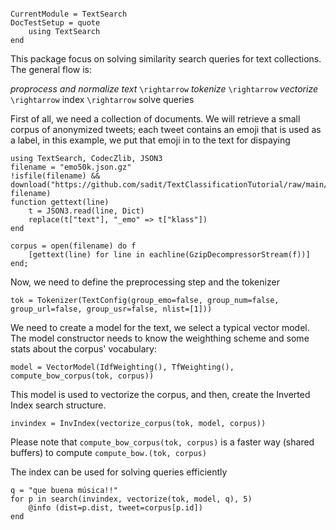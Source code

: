 ```@meta

CurrentModule = TextSearch
DocTestSetup = quote
    using TextSearch
end
```
This package focus on solving similarity search queries for text collections. 
The general flow is:

 _proprocess and normalize text_ ``\rightarrow`` _tokenize_ ``\rightarrow`` _vectorize_ ``\rightarrow`` index ``\rightarrow`` solve queries


First of all, we need a collection of documents. We will retrieve a small corpus of anonymized tweets; each tweet contains an emoji that is used as a label, in this example, we put that emoji in to the text for dispaying

```@repl Search
using TextSearch, CodecZlib, JSON3
filename = "emo50k.json.gz"
!isfile(filename) && download("https://github.com/sadit/TextClassificationTutorial/raw/main/data/emo50k.json.gz", filename)
function gettext(line)
    t = JSON3.read(line, Dict)
    replace(t["text"], "_emo" => t["klass"])
end

corpus = open(filename) do f
    [gettext(line) for line in eachline(GzipDecompressorStream(f))]
end;
```

Now, we need to define the preprocessing step and the tokenizer

```@repl Search
tok = Tokenizer(TextConfig(group_emo=false, group_num=false, group_url=false, group_usr=false, nlist=[1]))
```

We need to create a model for the text, we select a typical vector model. The model constructor needs to know the weighthing scheme and some stats about the corpus' vocabulary:
```@repl Search
model = VectorModel(IdfWeighting(), TfWeighting(), compute_bow_corpus(tok, corpus))
```

This model is used to vectorize the corpus, and then, create the Inverted Index search structure.
```@repl Search
invindex = InvIndex(vectorize_corpus(tok, model, corpus))
```

Please note that `compute_bow_corpus(tok, corpus)` is a faster way (shared buffers) to compute `compute_bow.(tok, corpus)`

The index can be used for solving queries efficiently
```@repl Search
q = "que buena música!!"
for p in search(invindex, vectorize(tok, model, q), 5)
    @info (dist=p.dist, tweet=corpus[p.id])
end
```
